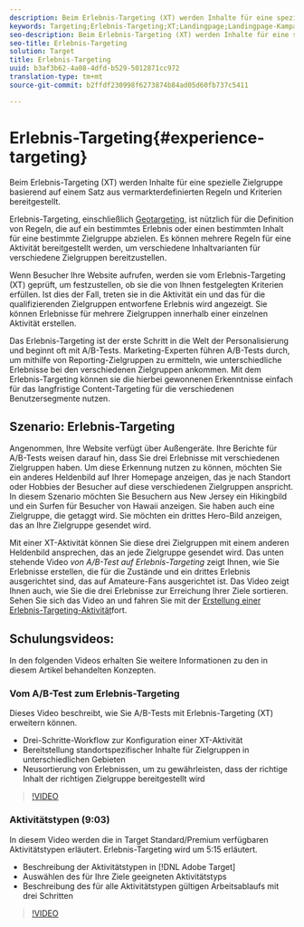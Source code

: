 ```yaml
---
description: Beim Erlebnis-Targeting (XT) werden Inhalte für eine spezielle Zielgruppe basierend auf einem Satz aus vermarkterdefinierten Regeln und Kriterien bereitgestellt.
keywords: Targeting;Erlebnis-Targeting;XT;Landingpage;Landingpage-Kampagne
seo-description: Beim Erlebnis-Targeting (XT) werden Inhalte für eine spezielle Zielgruppe basierend auf einem Satz aus vermarkterdefinierten Regeln und Kriterien bereitgestellt.
seo-title: Erlebnis-Targeting
solution: Target
title: Erlebnis-Targeting
uuid: b3af3b62-4a08-4dfd-b529-5012871cc972
translation-type: tm+mt
source-git-commit: b2ffdf230998f6273874b84ad05d60fb737c5411

---
```



# Erlebnis-Targeting{#experience-targeting}

Beim Erlebnis-Targeting (XT) werden Inhalte für eine spezielle Zielgruppe basierend auf einem Satz aus vermarkterdefinierten Regeln und Kriterien bereitgestellt.

Erlebnis-Targeting, einschließlich [Geotargeting](/help/c-target/c-audiences/c-target-rules/geo.md), ist nützlich für die Definition von Regeln, die auf ein bestimmtes Erlebnis oder einen bestimmten Inhalt für eine bestimmte Zielgruppe abzielen. Es können mehrere Regeln für eine Aktivität bereitgestellt werden, um verschiedene Inhaltvarianten für verschiedene Zielgruppen bereitzustellen.

Wenn Besucher Ihre Website aufrufen, werden sie vom Erlebnis-Targeting (XT) geprüft, um festzustellen, ob sie die von Ihnen festgelegten Kriterien erfüllen. Ist dies der Fall, treten sie in die Aktivität ein und das für die qualifizierenden Zielgruppen entworfene Erlebnis wird angezeigt. Sie können Erlebnisse für mehrere Zielgruppen innerhalb einer einzelnen Aktivität erstellen.

Das Erlebnis-Targeting ist der erste Schritt in die Welt der Personalisierung und beginnt oft mit A/B-Tests. Marketing-Experten führen A/B-Tests durch, um mithilfe von Reporting-Zielgruppen zu ermitteln, wie unterschiedliche Erlebnisse bei den verschiedenen Zielgruppen ankommen. Mit dem Erlebnis-Targeting können sie die hierbei gewonnenen Erkenntnisse einfach für das langfristige Content-Targeting für die verschiedenen Benutzersegmente nutzen.

## Szenario: Erlebnis-Targeting

Angenommen, Ihre Website verfügt über Außengeräte. Ihre Berichte für A/B-Tests weisen darauf hin, dass Sie drei Erlebnisse mit verschiedenen Zielgruppen haben. Um diese Erkennung nutzen zu können, möchten Sie ein anderes Heldenbild auf Ihrer Homepage anzeigen, das je nach Standort oder Hobbies der Besucher auf diese verschiedenen Zielgruppen anspricht. In diesem Szenario möchten Sie Besuchern aus New Jersey ein Hikingbild und ein Surfen für Besucher von Hawaii anzeigen. Sie haben auch eine Zielgruppe, die getaggt wird. Sie möchten ein drittes Hero-Bild anzeigen, das an Ihre Zielgruppe gesendet wird.

Mit einer XT-Aktivität können Sie diese drei Zielgruppen mit einem anderen Heldenbild ansprechen, das an jede Zielgruppe gesendet wird. Das unten stehende Video *von A/B-Test auf Erlebnis-Targeting* zeigt Ihnen, wie Sie Erlebnisse erstellen, die für die Zustände und ein drittes Erlebnis ausgerichtet sind, das auf Amateure-Fans ausgerichtet ist. Das Video zeigt Ihnen auch, wie Sie die drei Erlebnisse zur Erreichung Ihrer Ziele sortieren. Sehen Sie sich das Video an und fahren Sie mit der [Erstellung einer Erlebnis-Targeting-Aktivität](/help/c-activities/t-experience-target/t-xt-create/xt-create.md)fort.

## Schulungsvideos:

In den folgenden Videos erhalten Sie weitere Informationen zu den in diesem Artikel behandelten Konzepten.

### Vom A/B-Test zum Erlebnis-Targeting

Dieses Video beschreibt, wie Sie A/B-Tests mit Erlebnis-Targeting (XT) erweitern können.

* Drei-Schritte-Workflow zur Konfiguration einer XT-Aktivität
* Bereitstellung standortspezifischer Inhalte für Zielgruppen in unterschiedlichen Gebieten
* Neusortierung von Erlebnissen, um zu gewährleisten, dass der richtige Inhalt der richtigen Zielgruppe bereitgestellt wird

>[!VIDEO](https://video.tv.adobe.com/v/22418/?captions=ger)

### Aktivitätstypen (9:03)

In diesem Video werden die in Target Standard/Premium verfügbaren Aktivitätstypen erläutert. Erlebnis-Targeting wird um 5:15 erläutert.

* Beschreibung der Aktivitätstypen in [!DNL Adobe Target]
* Auswählen des für Ihre Ziele geeigneten Aktivitätstyps
* Beschreibung des für alle Aktivitätstypen gültigen Arbeitsablaufs mit drei Schritten

>[!VIDEO](https://video.tv.adobe.com/v/17386?captions=ger)